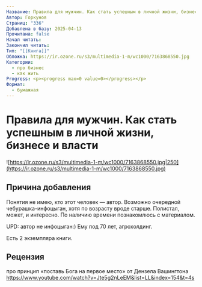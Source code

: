 ```yaml
---
Название: Правила для мужчин. Как стать успешным в личной жизни, бизнесе и власти
Автор: Горкунов
Страниц: "336"
Добавлена в базу: 2025-04-13
Прочитана: false
Начал читать: 
Закончил читать: 
Тип: "[[Книга]]"
Обложка: https://ir.ozone.ru/s3/multimedia-1-m/wc1000/7163868550.jpg
Категории:
  - про бизнес
  - как жить
Progress: <p><progress max=0 value=0></progress></p>
Формат:
  - бумажная
---
```

# Правила для мужчин. Как стать успешным в личной жизни, бизнесе и власти

![https://ir.ozone.ru/s3/multimedia-1-m/wc1000/7163868550.jpg|250](https://ir.ozone.ru/s3/multimedia-1-m/wc1000/7163868550.jpg)

## Причина добавления

Понятия не имею, кто этот человек — автор. Возможно очередной чебурашка-инфоцыган, хотя по возрасту вроде старше. Полистал, может, и интересно. По наличию времени познакомлюсь с материалом.

UPD: автор не инфоцыган:) Ему под 70 лет, агрохолдинг.

Есть 2 экземпляра книги.

## Рецензия

про принцип «поставь Бога на первое место» от Дензела Вашингтона https://www.youtube.com/watch?v=Jte5g2nLeEM&list=LL&index=154&t=4s
